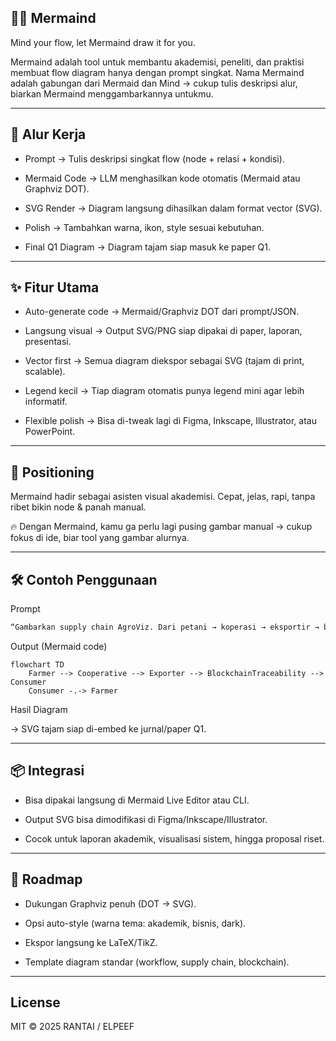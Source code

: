## 🧜‍♀️ Mermaind

Mind your flow, let Mermaind draw it for you.

Mermaind adalah tool untuk membantu akademisi, peneliti, dan praktisi membuat flow diagram hanya dengan prompt singkat.
Nama Mermaind adalah gabungan dari Mermaid dan Mind → cukup tulis deskripsi alur, biarkan Mermaind menggambarkannya untukmu.

---

## 🚀 Alur Kerja

- Prompt → Tulis deskripsi singkat flow (node + relasi + kondisi).

- Mermaid Code → LLM menghasilkan kode otomatis (Mermaid atau Graphviz DOT).

- SVG Render → Diagram langsung dihasilkan dalam format vector (SVG).

- Polish → Tambahkan warna, ikon, style sesuai kebutuhan.

- Final Q1 Diagram → Diagram tajam siap masuk ke paper Q1.

---

## ✨ Fitur Utama

- Auto-generate code → Mermaid/Graphviz DOT dari prompt/JSON.

- Langsung visual → Output SVG/PNG siap dipakai di paper, laporan, presentasi.

- Vector first → Semua diagram diekspor sebagai SVG (tajam di print, scalable).

- Legend kecil → Tiap diagram otomatis punya legend mini agar lebih informatif.

- Flexible polish → Bisa di-tweak lagi di Figma, Inkscape, Illustrator, atau PowerPoint.

---

## 🎯 Positioning

Mermaind hadir sebagai asisten visual akademisi.
Cepat, jelas, rapi, tanpa ribet bikin node & panah manual.

🔥 Dengan Mermaind, kamu ga perlu lagi pusing gambar manual → cukup fokus di ide, biar tool yang gambar alurnya.

---

## 🛠️ Contoh Penggunaan
Prompt

```bash
“Gambarkan supply chain AgroViz. Dari petani → koperasi → eksportir → blockchain traceability → konsumen. Tambahkan feedback loop dari konsumen balik ke petani.”
```

Output (Mermaid code)
```mermaid
flowchart TD
    Farmer --> Cooperative --> Exporter --> BlockchainTraceability --> Consumer
    Consumer -.-> Farmer
```

Hasil Diagram

→ SVG tajam siap di-embed ke jurnal/paper Q1.

---

## 📦 Integrasi

- Bisa dipakai langsung di Mermaid Live Editor atau CLI.

- Output SVG bisa dimodifikasi di Figma/Inkscape/Illustrator.

- Cocok untuk laporan akademik, visualisasi sistem, hingga proposal riset.

---

## 📌 Roadmap

- Dukungan Graphviz penuh (DOT → SVG).

- Opsi auto-style (warna tema: akademik, bisnis, dark).

- Ekspor langsung ke LaTeX/TikZ.

- Template diagram standar (workflow, supply chain, blockchain).

---

## License
MIT © 2025 RANTAI / ELPEEF
